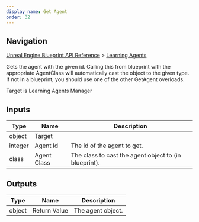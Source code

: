 ```yaml
---
display_name: Get Agent
order: 32
---
```

## Navigation

[Unreal Engine Blueprint API Reference](https://dev.epicgames.com/documentation/en-us/unreal-engine/BlueprintAPI) > [Learning Agents](https://dev.epicgames.com/documentation/en-us/unreal-engine/BlueprintAPI/LearningAgents)

Gets the agent with the given id. Calling this from blueprint with the appropriate AgentClass will automatically
cast the object to the given type. If not in a blueprint, you should use one of the other GetAgent overloads.

Target is Learning Agents Manager

## Inputs

| Type | Name | Description |
| --- | --- | --- |
| object | Target |  |
| integer | Agent Id | The id of the agent to get. |
| class | Agent Class | The class to cast the agent object to (in blueprint). |

## Outputs

| Type | Name | Description |
| --- | --- | --- |
| object | Return Value | The agent object. |
